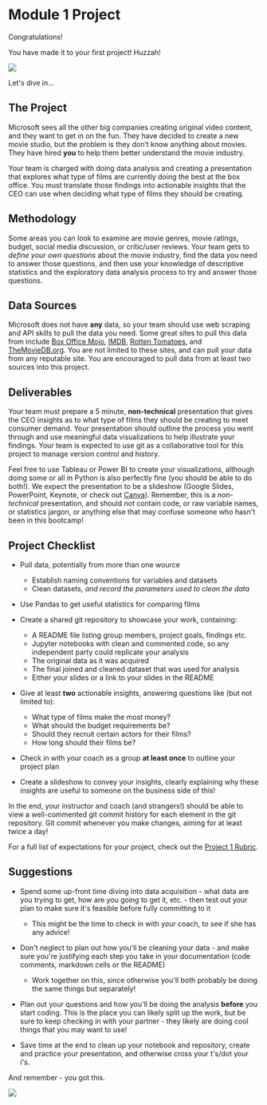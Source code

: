 # Module 1 Project

Congratulations! 

You have made it to your first project! Huzzah!

![](https://media.giphy.com/media/3otPoS81loriI9sO8o/giphy.gif)

Let's dive in...

## The Project

Microsoft sees all the other big companies creating original video content, and they want to get in on the fun. They have decided to create a new movie studio, but the problem is they don’t know anything about movies. They have hired **you** to help them better understand the movie industry.

Your team is charged with doing data analysis and creating a presentation that explores what type of films are currently doing the best at the box office. You must translate those findings into actionable insights that the CEO can use when deciding what type of films they should be creating. 

## Methodology 

Some areas you can look to examine are movie genres, movie ratings, budget, social media discussion, or critic/user reviews. Your team gets to *define your own questions* about the movie industry, find the data you need to answer those questions, and then use your knowledge of descriptive statistics and the exploratory data analysis process to try and answer those questions. 

## Data Sources

Microsoft does not have **any** data, so your team should use web scraping and API skills to pull the data you need.  Some great sites to pull this data from include [Box Office Mojo](https://www.boxofficemojo.com/), [IMDB](https://www.imdb.com/), [Rotten Tomatoes](https://www.rottentomatoes.com/), and [TheMovieDB.org](https://www.themoviedb.org/?language=en-US). You are not limited to these sites, and can pull your data from any reputable site. You are encouraged to pull data from at least two sources into this project.  

## Deliverables

Your team must prepare a 5 minute, **non-technical** presentation that gives the CEO insights as to what type of films they should be creating to meet consumer demand. Your presentation should outline the process you went through and use meaningful data visualizations to help illustrate your findings. Your team is expected to use git as a collaborative tool for this project to manage version control and history.

Feel free to use Tableau or Power BI to create your visualizations, although doing some or all in Python is also perfectly fine (you should be able to do both!). We expect the presentation to be a slideshow (Google Slides, PowerPoint, Keynote, or check out [Canva](https://www.canva.com/)). Remember, this is a *non-technical* presentation, and should not contain code, or raw variable names, or statistics jargon, or anything else that may confuse someone who hasn't been in this bootcamp!

## Project Checklist

- Pull data, potentially from more than one wource

    - Establish naming conventions for variables and datasets
    - Clean datasets, *and record the parameters used to clean the data*

- Use Pandas to get useful statistics for comparing films

- Create a shared git repository to showcase your work, containing:

    - A README file listing group members, project goals, findings etc.
    - Jupyter notebooks with clean and commented code, so any independent party could replicate your analysis
    - The original data as it was acquired
    - The final joined and cleaned dataset that was used for analysis
    - Either your slides or a link to your slides in the README

- Give at least **two** actionable insights, answering questions like (but not limited to):

    - What type of films make the most money?
    - What should the budget requirements be? 
    - Should they recruit certain actors for their films?
    - How long should their films be?

- Check in with your coach as a group **at least once** to outline your project plan

- Create a slideshow to convey your insights, clearly explaining why these insights are useful to someone on the business side of this!

In the end, your instructor and coach (and strangers!) should be able to view a well-commented git commit history for each element in the git repository. Git commit whenever you make changes, aiming for at least twice a day! 

For a full list of expectations for your project, check out the [Project 1 Rubric](https://docs.google.com/document/d/1dvIQQ-kdQi8wJVNvq17Q9-jV7-E6HnNH34vy0-931TQ/edit?usp=sharing).

## Suggestions

- Spend some up-front time diving into data acquisition - what data are you trying to get, how are you going to get it, etc. - then test out your plan to make sure it's feasible before fully committing to it

    - This might be the time to check in with your coach, to see if she has any advice!

- Don't neglect to plan out how you'll be cleaning your data - and make sure you're justifying each step you take in your documentation (code comments, markdown cells or the README)

    - Work together on this, since otherwise you'll both probably be doing the same things but separately!

- Plan out your questions and how you'll be doing the analysis **before** you start coding. This is the place you can likely split up the work, but be sure to keep checking in with your partner - they likely are doing cool things that you may want to use!

- Save time at the end to clean up your notebook and repository, create and practice your presentation, and otherwise cross your t's/dot your i's. 

And remember - you got this.

![](https://media.giphy.com/media/58Fpg8SUYQxaom04tB/giphy.gif)